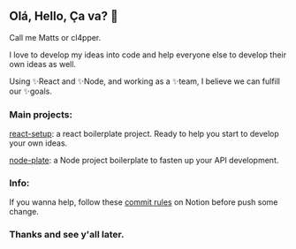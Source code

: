 ## Olá, Hello, Ça va? 👋


Call me Matts or cl4pper.

I love to develop my ideas into code and help everyone else to develop their own ideas as well.

Using ✨React and ✨Node, and working as a ✨team, I believe we can fulfill our ✨goals.

### Main projects:

[react-setup](https://github.com/cl4pper/react-setup): a react boilerplate project. Ready to help you start to develop your own ideas.

[node-plate](https://github.com/cl4pper/node-plate): a Node project boilerplate to fasten up your API development.


### Info:

If you wanna help, follow these [commit rules](https://cl4pper.notion.site/Commits-pattern-8e888f04338a48bf8b8ba0a39b1767f8) on Notion before push some change.

### Thanks and see y'all later.

<!--
**cl4pper/cl4pper** is a ✨ _special_ ✨ repository because its `README.md` (this file) appears on your GitHub profile.

Here are some ideas to get you started:

- 🔭 I’m currently working on ...
- 🌱 I’m currently learning ...
- 👯 I’m looking to collaborate on ...
- 🤔 I’m looking for help with ...
- 💬 Ask me about ...
- 📫 How to reach me: ...
- 😄 Pronouns: ...
- ⚡ Fun fact: ...
-->
